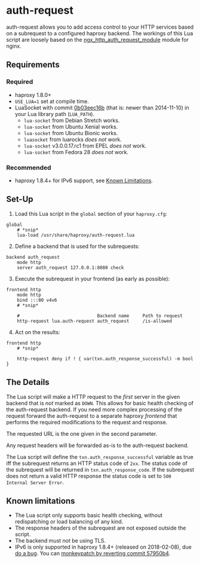 # auth-request

auth-request allows you to add access control to your HTTP services based
on a subrequest to a configured haproxy backend. The workings of this Lua
script are loosely based on the [ngx_http_auth_request_module][1] module
for nginx.

## Requirements

### Required

- haproxy 1.8.0+
- `USE_LUA=1` set at compile time.
- LuaSocket with commit [0b03eec16b](https://github.com/diegonehab/luasocket/commit/0b03eec16be0b3a5efe71bcb8887719d1ea87d60) (that is: newer than 2014-11-10) in your Lua library path (`LUA_PATH`).
  - `lua-socket` from Debian Stretch works.
  - `lua-socket` from Ubuntu Xenial works.
  - `lua-socket` from Ubuntu Bionic works.
  - `luasocket` from luarocks *does not* work.
  - `lua-socket` v3.0.0.17.rc1 from EPEL *does not* work.
  - `lua-socket` from Fedora 28 *does not* work.

### Recommended

- haproxy 1.8.4+ for IPv6 support, see [Known Limitations](#known-limitations).

## Set-Up

1. Load this Lua script in the `global` section of your `haproxy.cfg`:
```
global
	# *snip*
	lua-load /usr/share/haproxy/auth-request.lua
```
2. Define a backend that is used for the subrequests:
```
backend auth_request
	mode http
	server auth_request 127.0.0.1:8080 check
```
3. Execute the subrequest in your frontend (as early as possible):
```
frontend http
	mode http
	bind :::80 v4v6
	# *snip*

	#                             Backend name     Path to request
	http-request lua.auth-request auth_request     /is-allowed
```
4. Act on the results:
```
frontend http
	# *snip*
	
	http-request deny if ! { var(txn.auth_response_successful) -m bool }
```

## The Details

The Lua script will make a HTTP request to the *first* server in the given
backend that is *not* marked as `DOWN`. This allows for basic health checking
of the auth-request backend. If you need more complex processing of the
request forward the auth-request to a separate haproxy *frontend* that
performs the required modifications to the request and response.

The requested URL is the one given in the second parameter.

Any request headers will be forwarded as-is to the auth-request backend.

The Lua script will define the `txn.auth_response_successful` variable as
true iff the subrequest returns an HTTP status code of `2xx`. The status code
of the subrequest will be returned in `txn.auth_response_code`. If the
subrequest does not return a valid HTTP response the status code is set
to `500 Internal Server Error`.

## Known limitations

- The Lua script only supports basic health checking, without redispatching
  or load balancing of any kind.
- The response headers of the subrequest are not exposed outside the script.
- The backend must not be using TLS.
- IPv6 is only supported in haproxy 1.8.4+ (released on 2018-02-08), due
  [do a bug][2]. You can [monkeypatch by reverting commit 57950b4][3].

[1]: http://nginx.org/en/docs/http/ngx_http_auth_request_module.html
[2]: http://git.haproxy.org/?p=haproxy-1.8.git;a=commit;h=9db449a701cd9e43a04f49e2e477193fa5636323
[3]: https://github.com/TimWolla/haproxy-auth-request/commit/57950b4639542ba429e54b959604e33237c6cffe
